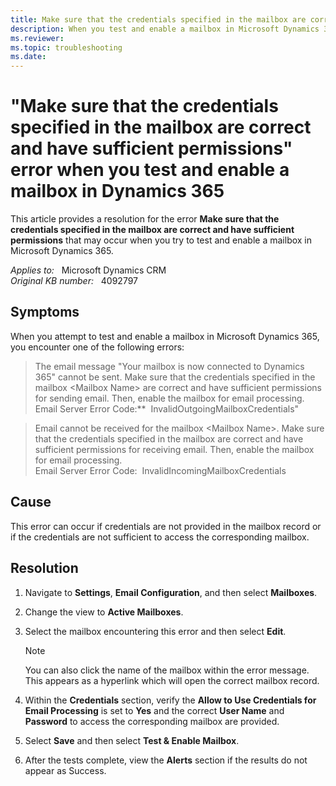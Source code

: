 ```yaml
---
title: Make sure that the credentials specified in the mailbox are correct error when you test and enable a mailbox
description: When you test and enable a mailbox in Microsoft Dynamics 365, you may receive an error that states make sure that the credentials specified in the mailbox are correct and have sufficient permissions. Provides a resolution.
ms.reviewer:  
ms.topic: troubleshooting
ms.date: 
---
```

# "Make sure that the credentials specified in the mailbox are correct and have sufficient permissions" error when you test and enable a mailbox in Dynamics 365

This article provides a resolution for the error **Make sure that the credentials specified in the mailbox are correct and have sufficient permissions** that may occur when you try to test and enable a mailbox in Microsoft Dynamics 365.

_Applies to:_ &nbsp; Microsoft Dynamics CRM  
_Original KB number:_ &nbsp; 4092797

## Symptoms

When you attempt to test and enable a mailbox in Microsoft Dynamics 365, you encounter one of the following errors:

> The email message "Your mailbox is now connected to Dynamics 365" cannot be sent. Make sure that the credentials specified in the mailbox \<Mailbox Name> are correct and have sufficient permissions for sending email. Then, enable the mailbox for email processing.  
Email Server Error Code:**  InvalidOutgoingMailboxCredentials"

> Email cannot be received for the mailbox \<Mailbox Name>. Make sure that the credentials specified in the mailbox are correct and have sufficient permissions for receiving email. Then, enable the mailbox for email processing.  
Email Server Error Code:  InvalidIncomingMailboxCredentials

## Cause

This error can occur if credentials are not provided in the mailbox record or if the credentials are not sufficient to access the corresponding mailbox.

## Resolution

1. Navigate to **Settings**, **Email Configuration**, and then select **Mailboxes**.
2. Change the view to **Active Mailboxes**.
3. Select the mailbox encountering this error and then select **Edit**.

    > [!NOTE]
    > You can also click the name of the mailbox within the error message. This appears as a hyperlink which will open the correct mailbox record.

4. Within the **Credentials** section, verify the **Allow to Use Credentials for Email Processing** is set to **Yes** and the correct **User Name** and **Password** to access the corresponding mailbox are provided.

5. Select **Save** and then select **Test & Enable Mailbox**.
6. After the tests complete, view the **Alerts** section if the results do not appear as Success.
